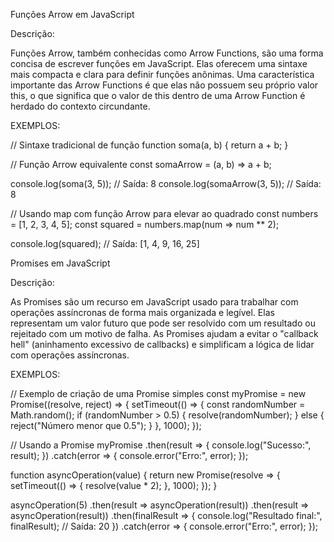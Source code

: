 Funções Arrow em JavaScript

Descrição:

Funções Arrow, também conhecidas como Arrow Functions, são uma forma concisa de escrever funções em JavaScript. Elas oferecem uma sintaxe mais compacta e clara para definir funções anônimas. Uma característica importante das Arrow Functions é que elas não possuem seu próprio valor this, o que significa que o valor de this dentro de uma Arrow Function é herdado do contexto circundante.

EXEMPLOS:

// Sintaxe tradicional de função
function soma(a, b) {
  return a + b;
}

// Função Arrow equivalente
const somaArrow = (a, b) => a + b;

console.log(soma(3, 5));         // Saída: 8
console.log(somaArrow(3, 5));    // Saída: 8

// Usando map com função Arrow para elevar ao quadrado
const numbers = [1, 2, 3, 4, 5];
const squared = numbers.map(num => num ** 2);

console.log(squared); // Saída: [1, 4, 9, 16, 25]

Promises em JavaScript

Descrição:

As Promises são um recurso em JavaScript usado para trabalhar com operações assíncronas de forma mais organizada e legível. Elas representam um valor futuro que pode ser resolvido com um resultado ou rejeitado com um motivo de falha. As Promises ajudam a evitar o "callback hell" (aninhamento excessivo de callbacks) e simplificam a lógica de lidar com operações assíncronas.

EXEMPLOS:

// Exemplo de criação de uma Promise simples
const myPromise = new Promise((resolve, reject) => {
  setTimeout(() => {
    const randomNumber = Math.random();
    if (randomNumber > 0.5) {
      resolve(randomNumber);
    } else {
      reject("Número menor que 0.5");
    }
  }, 1000);
});

// Usando a Promise
myPromise
  .then(result => {
    console.log("Sucesso:", result);
  })
  .catch(error => {
    console.error("Erro:", error);
  });

function asyncOperation(value) {
  return new Promise(resolve => {
    setTimeout(() => {
      resolve(value * 2);
    }, 1000);
  });
}

asyncOperation(5)
  .then(result => asyncOperation(result))
  .then(result => asyncOperation(result))
  .then(finalResult => {
    console.log("Resultado final:", finalResult); // Saída: 20
  })
  .catch(error => {
    console.error("Erro:", error);
  });
